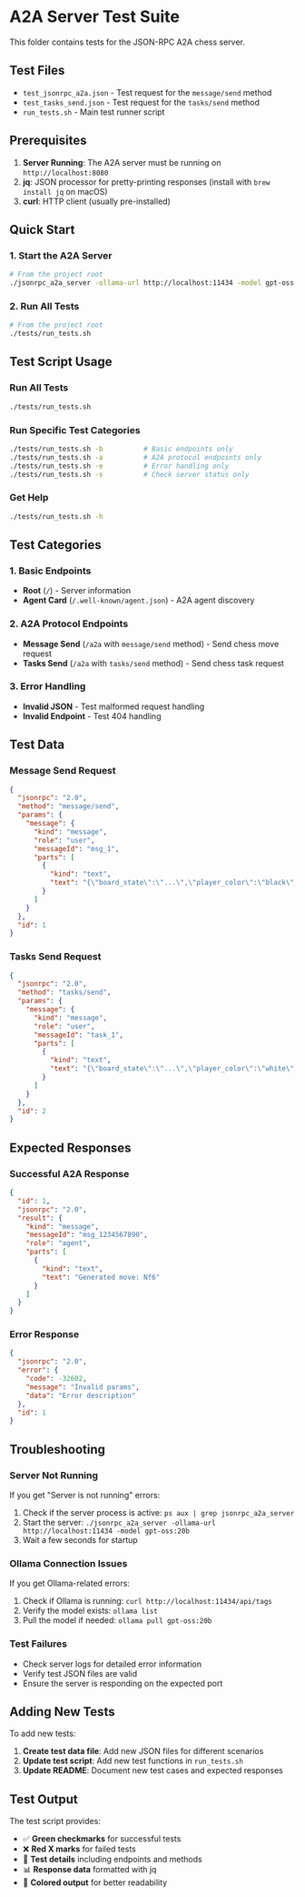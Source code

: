 # A2A Server Test Suite

This folder contains tests for the JSON-RPC A2A chess server.

## Test Files

- `test_jsonrpc_a2a.json` - Test request for the `message/send` method
- `test_tasks_send.json` - Test request for the `tasks/send` method
- `run_tests.sh` - Main test runner script

## Prerequisites

1. **Server Running**: The A2A server must be running on `http://localhost:8080`
2. **jq**: JSON processor for pretty-printing responses (install with `brew install jq` on macOS)
3. **curl**: HTTP client (usually pre-installed)

## Quick Start

### 1. Start the A2A Server

```bash
# From the project root
./jsonrpc_a2a_server -ollama-url http://localhost:11434 -model gpt-oss:20b
```

### 2. Run All Tests

```bash
# From the project root
./tests/run_tests.sh
```

## Test Script Usage

### Run All Tests
```bash
./tests/run_tests.sh
```

### Run Specific Test Categories
```bash
./tests/run_tests.sh -b          # Basic endpoints only
./tests/run_tests.sh -a          # A2A protocol endpoints only
./tests/run_tests.sh -e          # Error handling only
./tests/run_tests.sh -s          # Check server status only
```

### Get Help
```bash
./tests/run_tests.sh -h
```

## Test Categories

### 1. Basic Endpoints
- **Root** (`/`) - Server information
- **Agent Card** (`/.well-known/agent.json`) - A2A agent discovery

### 2. A2A Protocol Endpoints
- **Message Send** (`/a2a` with `message/send` method) - Send chess move request
- **Tasks Send** (`/a2a` with `tasks/send` method) - Send chess task request

### 3. Error Handling
- **Invalid JSON** - Test malformed request handling
- **Invalid Endpoint** - Test 404 handling

## Test Data

### Message Send Request
```json
{
  "jsonrpc": "2.0",
  "method": "message/send",
  "params": {
    "message": {
      "kind": "message",
      "role": "user",
      "messageId": "msg_1",
      "parts": [
        {
          "kind": "text",
          "text": "{\"board_state\":\"...\",\"player_color\":\"black\",\"game_history\":[\"e2e4\",\"e7e5\"]}"
        }
      ]
    }
  },
  "id": 1
}
```

### Tasks Send Request
```json
{
  "jsonrpc": "2.0",
  "method": "tasks/send",
  "params": {
    "message": {
      "kind": "message",
      "role": "user",
      "messageId": "task_1",
      "parts": [
        {
          "kind": "text",
          "text": "{\"board_state\":\"...\",\"player_color\":\"white\",\"game_history\":[\"e2e4\"]}"
        }
      ]
    }
  },
  "id": 2
}
```

## Expected Responses

### Successful A2A Response
```json
{
  "id": 1,
  "jsonrpc": "2.0",
  "result": {
    "kind": "message",
    "messageId": "msg_1234567890",
    "role": "agent",
    "parts": [
      {
        "kind": "text",
        "text": "Generated move: Nf6"
      }
    ]
  }
}
```

### Error Response
```json
{
  "jsonrpc": "2.0",
  "error": {
    "code": -32602,
    "message": "Invalid params",
    "data": "Error description"
  },
  "id": 1
}
```

## Troubleshooting

### Server Not Running
If you get "Server is not running" errors:
1. Check if the server process is active: `ps aux | grep jsonrpc_a2a_server`
2. Start the server: `./jsonrpc_a2a_server -ollama-url http://localhost:11434 -model gpt-oss:20b`
3. Wait a few seconds for startup

### Ollama Connection Issues
If you get Ollama-related errors:
1. Check if Ollama is running: `curl http://localhost:11434/api/tags`
2. Verify the model exists: `ollama list`
3. Pull the model if needed: `ollama pull gpt-oss:20b`

### Test Failures
- Check server logs for detailed error information
- Verify test JSON files are valid
- Ensure the server is responding on the expected port

## Adding New Tests

To add new tests:

1. **Create test data file**: Add new JSON files for different scenarios
2. **Update test script**: Add new test functions in `run_tests.sh`
3. **Update README**: Document new test cases and expected responses

## Test Output

The test script provides:
- ✅ **Green checkmarks** for successful tests
- ❌ **Red X marks** for failed tests
- 🧪 **Test details** including endpoints and methods
- 📊 **Response data** formatted with jq
- 🎨 **Colored output** for better readability
